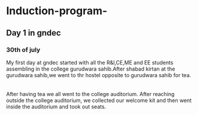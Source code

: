 # Induction-program-
## Day 1 in gndec
### 30th of july
My first day at gndec started with all the R&I,CE,ME and EE students assembling in the college gurudwara sahib.After shabad kirtan at the gurudwara sahib,we went to thr hostel opposite to gurudwara sahib for tea.
<br>
<br>
<br>
After having tea we all went to the college auditorium. After reaching outside the college auditorium, we collected our welcome kit and then went inside the auditorium and took out seats.

